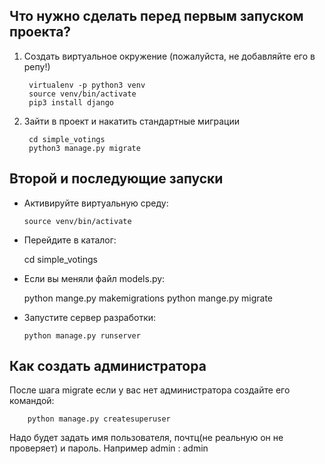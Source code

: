 
## Что нужно сделать перед первым запуском проекта?

1. Создать виртуальное окружение (пожалуйста, не добавляйте его в репу!)

        virtualenv -p python3 venv
        source venv/bin/activate
        pip3 install django
    
2. Зайти в проект и накатить стандартные миграции

        cd simple_votings
        python3 manage.py migrate
    
## Второй и последующие запуски

  * Активируйте виртуальную среду:
  
        source venv/bin/activate
	
  *  Перейдите в каталог:

        cd simple_votings
  
  *  Если вы меняли файл models.py:

        python mange.py makemigrations
        python mange.py migrate
  
  * Запустите сервер разработки:

        python manage.py runserver

  
## Как создать администратора

После шага migrate если у вас нет администратора создайте его командой:

        python manage.py createsuperuser

Надо будет задать имя пользователя, почтц(не реальную он не проверяет) и пароль. Например admin : admin

